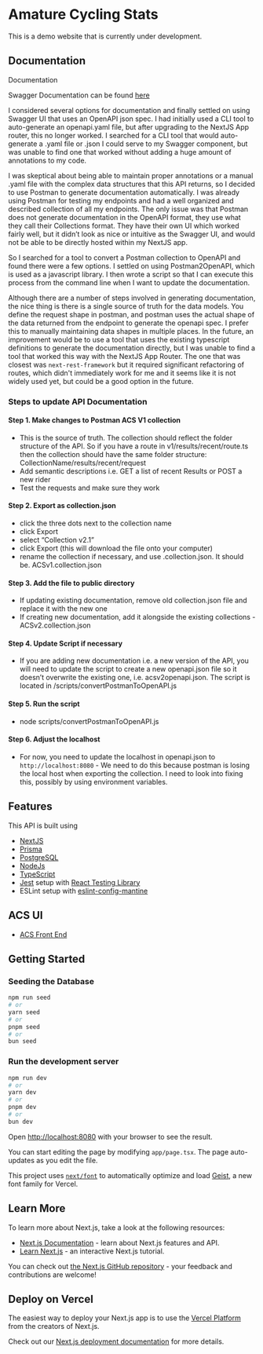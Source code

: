 # Amature Cycling Stats

This is a demo website that is currently under development.

## Documentation

Documentation

Swagger Documentation can be found [here](http://localhost:8080/docs)

I considered several options for documentation and finally settled on using Swagger UI that uses an OpenAPI json spec. I had initially used a CLI tool to auto-generate an openapi.yaml file, but after upgrading to the NextJS App router, this no longer worked. I searched for a CLI tool that would auto-generate a .yaml file or .json I could serve to my Swagger component, but was unable to find one that worked without adding a huge amount of annotations to my code.

I was skeptical about being able to maintain proper annotations or a manual .yaml file with the complex data structures that this API returns, so I decided to use Postman to generate documentation automatically. I was already using Postman for testing my endpoints and had a well organized and described collection of all my endpoints. The only issue was that Postman does not generate documentation in the OpenAPI format, they use what they call their Collections format. They have their own UI which worked fairly well, but it didn’t look as nice or intuitive as the Swagger UI, and would not be able to be directly hosted within my NextJS app.

So I searched for a tool to convert a Postman collection to OpenAPI and found there were a few options. I settled on using Postman2OpenAPI, which is used as a javascript library. I then wrote a script so that I can execute this process from the command line when I want to update the documentation.

Although there are a number of steps involved in generating documentation, the nice thing is there is a single source of truth for the data models. You define the request shape in postman, and postman uses the actual shape of the data returned from the endpoint to generate the openapi spec. I prefer this to manually maintaining data shapes in multiple places. In the future, an improvement would be to use a tool that uses the existing typescript definitions to generate the documentation directly, but I was unable to find a tool that worked this way with the NextJS App Router. The one that was closest was `next-rest-framework` but it required significant refactoring of routes, which didn't immediately work for me and it seems like it is not widely used yet, but could be a good option in the future.

### Steps to update API Documentation

#### Step 1. Make changes to Postman ACS V1 collection
- This is the source of truth. The collection should reflect the folder structure of the API. So if you have a route in v1/results/recent/route.ts then the collection should have the same folder structure: CollectionName/results/recent/request
- Add  semantic descriptions i.e. GET a list of recent Results or POST a new rider
- Test the requests and make sure they work
#### Step 2. Export as collection.json
- click the three dots next to the collection name
- click Export
- select “Collection v2.1”
- click Export (this will download the file onto your computer)
- rename the collection if necessary, and use .collection.json. It should be. ACSv1.collection.json
#### Step 3. Add the file to public directory
- If updating existing documentation, remove old collection.json file and replace it with the new one
- If creating new documentation, add it alongside the existing collections - ACSv2.collection.json
#### Step 4. Update Script if necessary
- If you are adding new documentation i.e. a new version of the API, you will need to update the script to create a new openapi.json file so it doesn’t overwrite the existing one, i.e. acsv2openapi.json. The script is located in /scripts/convertPostmanToOpenAPI.js
#### Step 5. Run the script
- node scripts/convertPostmanToOpenAPI.js
#### Step 6. Adjust the localhost
- For now, you need to update the localhost in openapi.json to `http://localhost:8080` - We need to do this because postman is losing the local host when exporting the collection. I need to look into fixing this, possibly by using environment variables.

## Features

This API is built using

- [NextJS](https://www.nextjs.org)
- [Prisma](https://www.https://www.prisma.io/)
- [PostgreSQL](https://www.postgresql.org)
- [NodeJs](https://www.nodejs.org/en)
- [TypeScript](https://www.typescriptlang.org/)
- [Jest](https://jestjs.io/) setup with [React Testing Library](https://testing-library.com/docs/react-testing-library/intro)
- ESLint setup with [eslint-config-mantine](https://github.com/mantinedev/eslint-config-mantine)

## ACS UI

- [ACS Front End](https://github.com/derekvmcintire/acs-next)


## Getting Started

### Seeding the Database

```bash
npm run seed
# or
yarn seed
# or
pnpm seed
# or
bun seed
```

### Run the development server

```bash
npm run dev
# or
yarn dev
# or
pnpm dev
# or
bun dev
```

Open [http://localhost:8080](http://localhost:8080) with your browser to see the result.

You can start editing the page by modifying `app/page.tsx`. The page auto-updates as you edit the file.

This project uses [`next/font`](https://nextjs.org/docs/app/building-your-application/optimizing/fonts) to automatically optimize and load [Geist](https://vercel.com/font), a new font family for Vercel.

## Learn More

To learn more about Next.js, take a look at the following resources:

- [Next.js Documentation](https://nextjs.org/docs) - learn about Next.js features and API.
- [Learn Next.js](https://nextjs.org/learn) - an interactive Next.js tutorial.

You can check out [the Next.js GitHub repository](https://github.com/vercel/next.js) - your feedback and contributions are welcome!

## Deploy on Vercel

The easiest way to deploy your Next.js app is to use the [Vercel Platform](https://vercel.com/new?utm_medium=default-template&filter=next.js&utm_source=create-next-app&utm_campaign=create-next-app-readme) from the creators of Next.js.

Check out our [Next.js deployment documentation](https://nextjs.org/docs/app/building-your-application/deploying) for more details.
